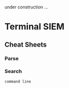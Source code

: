 under construction ...

# Terminal SIEM

## Cheat Sheets

### Parse

### Search
``` 
command line
```
